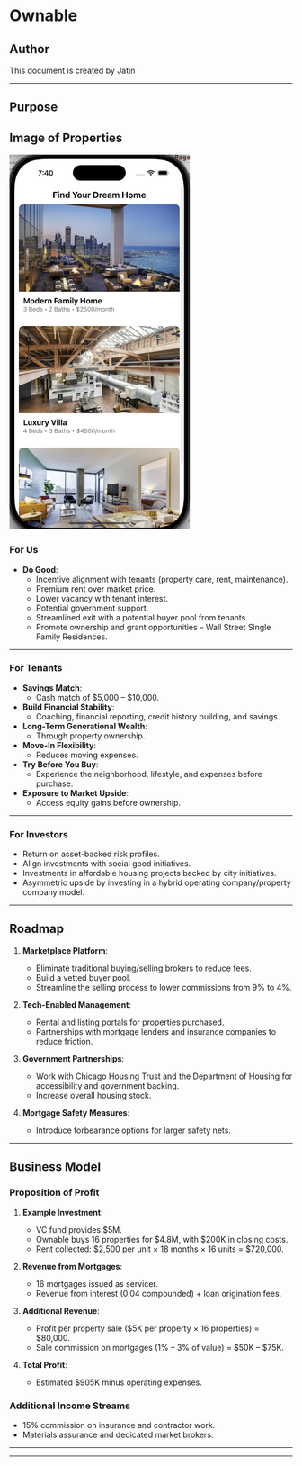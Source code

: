 # Ownable

## **Author**

This document is created by Jatin

---

## **Purpose**

## **Image of Properties**

![Properties](./properties.png)

### **For Us**

- **Do Good**:
  - Incentive alignment with tenants (property care, rent, maintenance).
  - Premium rent over market price.
  - Lower vacancy with tenant interest.
  - Potential government support.
  - Streamlined exit with a potential buyer pool from tenants.
  - Promote ownership and grant opportunities – Wall Street Single Family Residences.

---

### **For Tenants**

- **Savings Match**:
  - Cash match of $5,000 – $10,000.
- **Build Financial Stability**:
  - Coaching, financial reporting, credit history building, and savings.
- **Long-Term Generational Wealth**:
  - Through property ownership.
- **Move-In Flexibility**:
  - Reduces moving expenses.
- **Try Before You Buy**:
  - Experience the neighborhood, lifestyle, and expenses before purchase.
- **Exposure to Market Upside**:
  - Access equity gains before ownership.

---

### **For Investors**

- Return on asset-backed risk profiles.
- Align investments with social good initiatives.
- Investments in affordable housing projects backed by city initiatives.
- Asymmetric upside by investing in a hybrid operating company/property company model.

---

## **Roadmap**

1. **Marketplace Platform**:

   - Eliminate traditional buying/selling brokers to reduce fees.
   - Build a vetted buyer pool.
   - Streamline the selling process to lower commissions from 9% to 4%.
2. **Tech-Enabled Management**:

   - Rental and listing portals for properties purchased.
   - Partnerships with mortgage lenders and insurance companies to reduce friction.
3. **Government Partnerships**:

   - Work with Chicago Housing Trust and the Department of Housing for accessibility and government backing.
   - Increase overall housing stock.
4. **Mortgage Safety Measures**:

   - Introduce forbearance options for larger safety nets.

---

## **Business Model**

### **Proposition of Profit**

1. **Example Investment**:

   - VC fund provides $5M.
   - Ownable buys 16 properties for $4.8M, with $200K in closing costs.
   - Rent collected: $2,500 per unit × 18 months × 16 units = $720,000.
2. **Revenue from Mortgages**:

   - 16 mortgages issued as servicer.
   - Revenue from interest (0.04 compounded) + loan origination fees.
3. **Additional Revenue**:

   - Profit per property sale ($5K per property × 16 properties) = $80,000.
   - Sale commission on mortgages (1% – 3% of value) = $50K – $75K.
4. **Total Profit**:

   - Estimated $905K minus operating expenses.

### **Additional Income Streams**

- 15% commission on insurance and contractor work.
- Materials assurance and dedicated market brokers.

---

---
